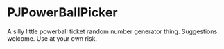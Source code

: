 # PJPowerBallPicker
A silly little powerball ticket random number generator thing. 
Suggestions welcome.
Use at your own risk. 

